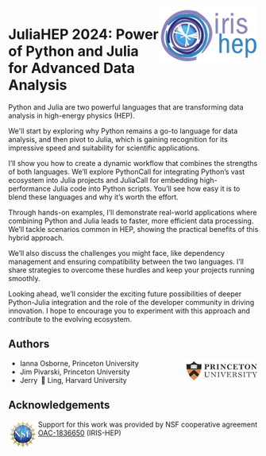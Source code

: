 <div>
<img src="img/IRIS-HEP%20logo.png" width="200" align="right"/>
</div>

# JuliaHEP 2024: Power of Python and Julia for Advanced Data Analysis

Python and Julia are two powerful languages that are transforming data analysis in high-energy physics (HEP).

We'll start by exploring why Python remains a go-to language for data analysis, and then pivot to Julia, which is gaining recognition for its impressive speed and suitability for scientific applications.

I’ll show you how to create a dynamic workflow that combines the strengths of both languages. We’ll explore PythonCall for integrating Python’s vast ecosystem into Julia projects and JuliaCall for embedding high-performance Julia code into Python scripts. You’ll see how easy it is to blend these languages and why it’s worth the effort.

Through hands-on examples, I’ll demonstrate real-world applications where combining Python and Julia leads to faster, more efficient data processing. We’ll tackle scenarios common in HEP, showing the practical benefits of this hybrid approach.

We’ll also discuss the challenges you might face, like dependency management and ensuring compatibility between the two languages. I’ll share strategies to overcome these hurdles and keep your projects running smoothly.

Looking ahead, we’ll consider the exciting future possibilities of deeper Python-Julia integration and the role of the developer community in driving innovation. I hope to encourage you to experiment with this approach and contribute to the evolving ecosystem.

## Authors
<div>
<img src="img/Princeton%20logo.png" width="150" align="right"/>
</div>

- Ianna Osborne, Princeton University
- Jim Pivarski, Princeton University
- Jerry 🦑 Ling, Harvard University


## Acknowledgements
<div>
<img src="img/NSF%20logo.png" width="60" align="left"/>
</div>

Support for this work was provided by NSF cooperative agreement [OAC-1836650](https://www.nsf.gov/awardsearch/showAward?AWD_ID=1836650) (IRIS-HEP)

